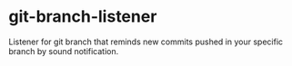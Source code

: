 # git-branch-listener
Listener for git branch that reminds new commits pushed in your specific branch by sound notification.
